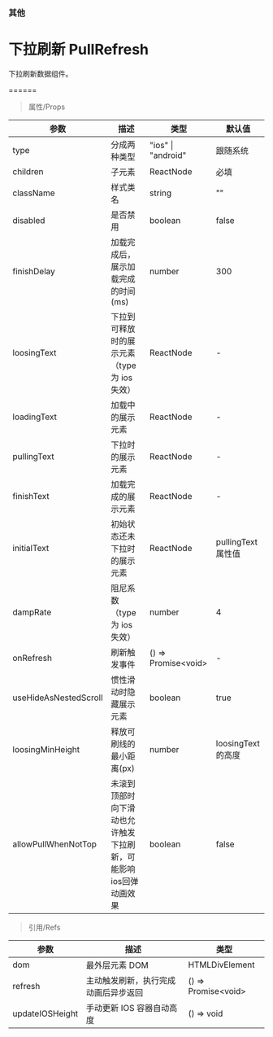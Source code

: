 ### 其他

# 下拉刷新 PullRefresh

下拉刷新数据组件。

======

> 属性/Props

|参数|描述|类型|默认值|
|----------|-------------|------|------|
|type|分成两种类型|"ios" \| "android"|跟随系统|
|children|子元素|ReactNode|必填|
|className|样式类名|string|""|
|disabled|是否禁用|boolean|false|
|finishDelay|加载完成后，展示加载完成的时间(ms)|number|300|
|loosingText|下拉到可释放时的展示元素（type 为 ios 失效）|ReactNode|-|
|loadingText|加载中的展示元素|ReactNode|-|
|pullingText|下拉时的展示元素|ReactNode|-|
|finishText|加载完成的展示元素|ReactNode|-|
|initialText|初始状态还未下拉时的展示元素|ReactNode|pullingText属性值|
|dampRate|阻尼系数（type 为 ios 失效）|number|4|
|onRefresh|刷新触发事件|() =\> Promise\<void\>|-|
|useHideAsNestedScroll|惯性滑动时隐藏展示元素|boolean|true|
|loosingMinHeight|释放可刷线的最小距离(px)|number|loosingText 的高度|
|allowPullWhenNotTop|未滚到顶部时向下滑动也允许触发下拉刷新，可能影响ios回弹动画效果|boolean|false|

> 引用/Refs

|参数|描述|类型|
|----------|-------------|------|
|dom|最外层元素 DOM|HTMLDivElement|
|refresh|主动触发刷新，执行完成动画后异步返回|() =\> Promise\<void\>|
|updateIOSHeight|手动更新 IOS 容器自动高度|() =\> void|
